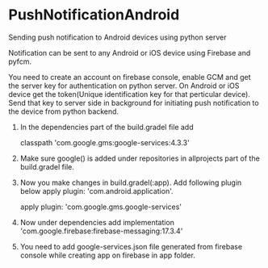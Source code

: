 # PushNotificationAndroid
Sending push notification to Android devices using python server 

Notification can be sent to any Android or iOS device using Firebase and pyfcm. 

You need to create an account on firebase console, enable GCM and get the server key for authentication on python server. On Android or iOS device get the token(Unique identification key for that perticular device). Send that key to server side in background for initiating push notification to the device from python backend. 

1) In the dependencies part of the build.gradel file add 

    classpath 'com.google.gms:google-services:4.3.3'

2) Make sure google() is added under repositories in allprojects part of the build.gradel file.



3) Now you make changes in build.gradel(:app). Add following plugin below apply plugin: 'com.android.application'.

     apply plugin: 'com.google.gms.google-services' 

4) Now under dependencies add 
    implementation 'com.google.firebase:firebase-messaging:17.3.4'
 
 
5) You need to add google-services.json file generated from firebase console while creating app on firebase in app folder. 


